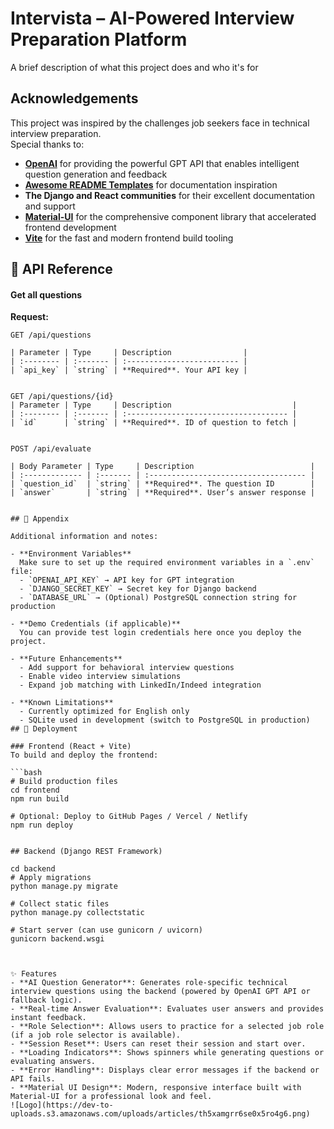 
# Intervista – AI-Powered Interview Preparation Platform

A brief description of what this project does and who it's for



## Acknowledgements  

This project was inspired by the challenges job seekers face in technical interview preparation.  
Special thanks to:  

- **[OpenAI](https://openai.com/)** for providing the powerful GPT API that enables intelligent question generation and feedback  
- **[Awesome README Templates](https://awesomeopensource.com/project/elangosundar/awesome-README-templates)** for documentation inspiration  
- **The Django and React communities** for their excellent documentation and support  
- **[Material-UI](https://mui.com/)** for the comprehensive component library that accelerated frontend development  
- **[Vite](https://vitejs.dev/)** for the fast and modern frontend build tooling  
## 📡 API Reference  

#### Get all questions  

**Request:**  
```http
GET /api/questions

| Parameter | Type     | Description                |
| :-------- | :------- | :------------------------- |
| `api_key` | `string` | **Required**. Your API key |


GET /api/questions/{id}
| Parameter | Type     | Description                           |
| :-------- | :------- | :------------------------------------ |
| `id`      | `string` | **Required**. ID of question to fetch |


POST /api/evaluate

| Body Parameter | Type     | Description                          |
| :------------- | :------- | :----------------------------------- |
| `question_id`  | `string` | **Required**. The question ID        |
| `answer`       | `string` | **Required**. User’s answer response |


## 📎 Appendix  

Additional information and notes:  

- **Environment Variables**  
  Make sure to set up the required environment variables in a `.env` file:  
  - `OPENAI_API_KEY` → API key for GPT integration  
  - `DJANGO_SECRET_KEY` → Secret key for Django backend  
  - `DATABASE_URL` → (Optional) PostgreSQL connection string for production  

- **Demo Credentials (if applicable)**  
  You can provide test login credentials here once you deploy the project.  

- **Future Enhancements**  
  - Add support for behavioral interview questions  
  - Enable video interview simulations  
  - Expand job matching with LinkedIn/Indeed integration  

- **Known Limitations**  
  - Currently optimized for English only  
  - SQLite used in development (switch to PostgreSQL in production)
## 🚀 Deployment  

### Frontend (React + Vite)  
To build and deploy the frontend:  

```bash
# Build production files
cd frontend
npm run build

# Optional: Deploy to GitHub Pages / Vercel / Netlify
npm run deploy


## Backend (Django REST Framework)

cd backend
# Apply migrations
python manage.py migrate

# Collect static files
python manage.py collectstatic

# Start server (can use gunicorn / uvicorn)
gunicorn backend.wsgi



✨ Features  
- **AI Question Generator**: Generates role-specific technical interview questions using the backend (powered by OpenAI GPT API or fallback logic).  
- **Real-time Answer Evaluation**: Evaluates user answers and provides instant feedback.  
- **Role Selection**: Allows users to practice for a selected job role (if a job role selector is available).  
- **Session Reset**: Users can reset their session and start over.  
- **Loading Indicators**: Shows spinners while generating questions or evaluating answers.  
- **Error Handling**: Displays clear error messages if the backend or API fails.  
- **Material UI Design**: Modern, responsive interface built with Material-UI for a professional look and feel.  
![Logo](https://dev-to-uploads.s3.amazonaws.com/uploads/articles/th5xamgrr6se0x5ro4g6.png)

